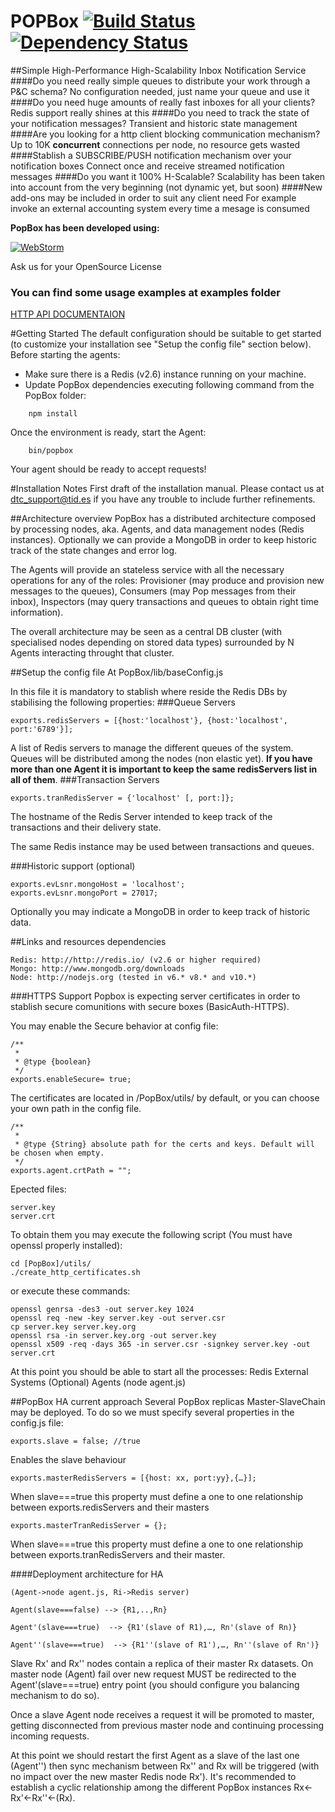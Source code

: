POPBox [![Build Status](https://travis-ci.org/telefonicaid/PopBox.png)](https://travis-ci.org/telefonicaid/PopBox) [![Dependency Status](https://david-dm.org/telefonicaid/Popbox.png)](https://david-dm.org/telefonicaid/Popbox)
===
##Simple High-Performance High-Scalability Inbox Notification Service
####Do you need really simple queues to distribute your work through a P&C schema?
No configuration needed, just name your queue and use it
####Do you need huge amounts of really fast inboxes for all your clients?
Redis support really shines at this
####Do you need to track the state of your notification messages?
Transient and historic state management
####Are you looking for a http client blocking communication mechanism?
Up to 10K **concurrent** connections per node, no resource gets wasted
####Stablish a SUBSCRIBE/PUSH notification mechanism over your notification boxes
Connect once and receive streamed notification messages
####Do you want it 100% H-Scalable?
Scalability has been taken into account from the very beginning (not dynamic yet, but soon)
####New add-ons may be included in order to suit any client need
For example invoke an external accounting system every time a mesage is consumed

**PopBox has been developed using:**

[![WebStorm](http://www.jetbrains.com/webstorm/documentation/webstorm_banners/webstorm1/webstorm210x60_white.gif)](http://www.jetbrains.com/webstorm/)

Ask us for your OpenSource License

### You can find some usage examples at examples folder

[HTTP API DOCUMENTAION](https://github.com/telefonicaid/PopBox/wiki/User-Manual)

#Getting Started
The default configuration should be suitable to get started (to customize your installation see "Setup the config file"
section below). Before starting the agents:
* Make sure there is a Redis (v2.6) instance running on your machine.
* Update PopBox dependencies executing following command from the PopBox folder:

```
    npm install
```  

Once the environment is ready, start the Agent:
```
    bin/popbox
```
Your agent should be ready to accept requests!

#Installation Notes
First draft of the installation manual. Please contact us at dtc_support@tid.es if you have any trouble to include further refinements.

##Architecture overview
PopBox has a distributed architecture composed by processing nodes, aka. Agents, and data management nodes (Redis instances). Optionally we can provide a MongoDB in order to keep historic track of the state changes and error log.

The Agents will provide an stateless service with all the necessary operations for any of the roles: Provisioner (may produce and provision new messages to the queues), Consumers (may Pop messages from their inbox), Inspectors (may query transactions and queues to obtain right time information).

The overall architecture may be seen as a central DB cluster (with specialised nodes depending on stored data types) surrounded by N Agents interacting throught that cluster.


##Setup the config file
    At PopBox/lib/baseConfig.js

In this file it is mandatory to stablish where reside the Redis DBs by stabilising the following properties:
###Queue Servers
```
exports.redisServers = [{host:'localhost'}, {host:'localhost', port:'6789'}];
```
A list of Redis servers to manage the different queues of the system. Queues will be distributed among the nodes (non elastic yet). **If you have more than one Agent it is important to keep the same redisServers list in all of them**.
###Transaction Servers
```
exports.tranRedisServer = {'localhost' [, port:]};
```
The hostname of the Redis Server intended to keep track of the transactions and their delivery state.

The same Redis instance may be used between transactions and queues.

###Historic support (optional)
```
exports.evLsnr.mongoHost = 'localhost';
exports.evLsnr.mongoPort = 27017;
```
Optionally you may indicate a MongoDB in order to keep track of historic data.


##Links and resources dependencies

```
Redis: http://http://redis.io/ (v2.6 or higher required)
Mongo: http://www.mongodb.org/downloads
Node: http://nodejs.org (tested in v6.* v8.* and v10.*)
```
###HTTPS Support
Popbox is expecting server certificates in order to stablish secure comunitions with secure boxes (BasicAuth-HTTPS).

You may enable the Secure behavior at config file:
```
/**
 *
 * @type {boolean}
 */
exports.enableSecure= true;
```
The certificates are located in /PopBox/utils/ by default, or you can choose your own path in the config file.
```
/**
 *
 * @type {String} absolute path for the certs and keys. Default will be chosen when empty.
 */
exports.agent.crtPath = "";
```
Epected files:
```
server.key
server.crt
```

To obtain them you may execute the following script (You must have openssl properly installed):
```
cd [PopBox]/utils/
./create_http_certificates.sh
```

or execute these commands:
```
openssl genrsa -des3 -out server.key 1024
openssl req -new -key server.key -out server.csr
cp server.key server.key.org
openssl rsa -in server.key.org -out server.key
openssl x509 -req -days 365 -in server.csr -signkey server.key -out server.crt
```
At this point you should be able to start all the processes: 
Redis 
External Systems (Optional)
Agents (node agent.js)

##PopBox HA current approach
Several PopBox replicas Master-SlaveChain may be deployed. To do so we must specify several properties in the config.js file:

```
exports.slave = false; //true
```
Enables the slave behaviour

```
exports.masterRedisServers = [{host: xx, port:yy},{…}];
```
When slave===true this property must define a one to one relationship between exports.redisServers and their masters  

```
exports.masterTranRedisServer = {};
```
When slave===true this property must define a one to one relationship between exports.tranRedisServers and their master.

####Deployment architecture for HA 
```
(Agent->node agent.js, Ri->Redis server)

Agent(slave===false) --> {R1,..,Rn}

Agent'(slave===true)  --> {R1'(slave of R1),…, Rn'(slave of Rn)}

Agent''(slave===true)  --> {R1''(slave of R1'),…, Rn''(slave of Rn')}
```
Slave Rx' and Rx'' nodes contain a replica of their master Rx datasets. On master node (Agent) fail over new request MUST be redirected to the Agent'(slave===true) entry point (you should configure you balancing mechanism to do so). 

Once a slave Agent node receives a request it will be promoted to master, getting disconnected from previous master node and continuing processing incoming requests.

At this point we should restart the first Agent as a slave of the last one (Agent'') then sync mechanism between Rx'' and Rx will be triggered (with no impact over the new master Redis node Rx'). It's recommended to establish a cyclic relationship among the different PopBox instances Rx<-Rx'<-Rx''<-(Rx).
